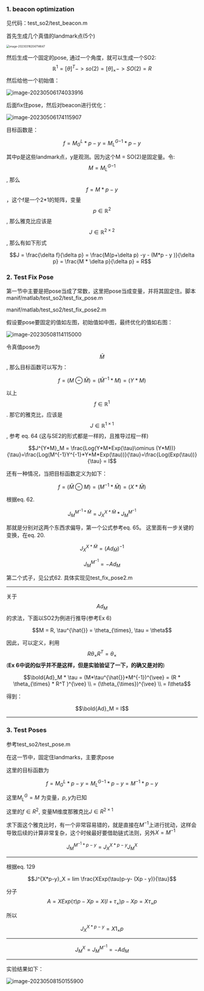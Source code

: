 ### 1. beacon optimization

见代码：test_so2/test_beacon.m

首先生成几个真值的landmark点(5个)

<img src="/home/junwangcas/Documents/working/typora_imgs/2023/se2_test/image-20230316204714647.png" alt="image-20230316204714647" style="zoom: 50%;" />

然后生成一个固定的pose, 通过一个角度，就可以生成一个SO2:  
$$
\mathbb{R}^1 = [\theta]^T -> so(2)=[\theta]_{\times}-> SO(2)= R
$$
然后给他一个初始值：

![image-20230506174033916](/home/junwangcas/Documents/working/typora_imgs/2023/so2_test/image-20230506174033916.png)

后面fix住pose，然后对beacon进行优化：

![image-20230506174115907](/home/junwangcas/Documents/working/typora_imgs/2023/so2_test/image-20230506174115907.png)

目标函数是：

$$f = M_G^L*p - y = {M_L^G}^{-1}*p - y$$

其中p是这些landmark点，y是观测。因为这个M = SO(2)是固定量。令: $$M = {M_L^G}^{-1}$$, 那么$$f = M * p - y$$，这个f是一个2*1的矩阵，变量$$p\in \mathbb{R}^2$$, 那么雅克比应该是$$J \in \mathbb{R}^{2\times 2}$$, 那么有如下形式

$$J = \frac{\delta f}{\delta p} = \frac{M(p+\delta p) -y - (M*p - y )}{\delta p} = \frac{M * \delta p}{\delta p} = R$$



### 2. Test Fix Pose

第一节中主要是把pose当成了常数，这里把pose当成变量，并将其固定住。脚本manif/matlab/test_so2/test_fix_pose.m

manif/matlab/test_so2/test_fix_pose2.m

假设要pose要固定的值如左图，初始值如中图，最终优化的值如右图：

![image-20230508114115000](/home/junwangcas/Documents/working/typora_imgs/2023/so2_test/image-20230508114115000.png)



令真值pose为$$\bar{M}$$, 那么目标函数可以写为：

$$f = ( M \ominus \bar{M}) = (\bar{M}^{-1}*M) = (Y * M)$$

以上$$f\in \mathbb{R}^{1}$$.  那它的雅克比，应该是$$J\in \mathbb{R}^{1\times 1}$$, 参考 eq. 64 (这与SE2的形式都是一样的，且推导过程一样)

$$J^{Y*M}_M = \frac{Log(Y*M*Exp(\tau)\ominus (Y*M))}{\tau}=\frac{Log(M^{-1}Y^{-1}*Y*M*Exp(\tau))}{\tau}=\frac{Log(Exp(\tau))}{\tau} = I$$

还有一种情况，当把目标函数定义为如下：

$$f = (\bar{M}\ominus M) = (M^{-1}*\bar{M}) = (X * \bar{M})$$

根据eq. 62.

$$J_M^{M^{-1} * \bar{M}} = J_{X}^{X*\bar{M}} * J_M^{M^{-1}}$$

那就是分别对这两个东西求偏导，第一个公式参考eq. 65。 这里面有一步关键的变换，在eq. 20. 

$$J_{X}^{X*\bar{M}} = (Ad_\bar{M})^{-1}$$

$$J_M^{M^{-1}} = -Ad_M$$

第二个式子，见公式62. 具体实现见test_fix_pose2.m

---

关于$$Ad_M$$的求法，下面以SO2为例进行推导(参考Ex 6)

$$M = R, \tau^{\hat{}} = \theta_{\times}, \tau =  \theta$$

因此，可以定义，利用$$R\theta_{\times}R^T = \theta_\times$$  (**Ex 6中说的似乎并不是这样，但是实验验证了一下，的确又是对的**)

$$\bold{Ad}_M * \tau = (M*\tau^{\hat{}}*M^{-1})^{\vee} = (R * \theta_{\times} *  R^T )^{\vee} \\ = (\theta_{\times})^{\vee} \\ = I\theta$$

得到：

$$\bold{Ad}_M = I$$

---

### 3. Test Poses

参考test_so2/test_pose.m

在这一节中，固定住landmarks，主要求pose

这里的目标函数为

$$f = M_G^L*p - y = {M_L^G}^{-1}*p - y = M^{-1}*p - y$$

这里${M_L^G} = M$ 为变量，$p , y$为已知

这里的$f \in R^{2}$, 变量M维度那雅克比$J\in R^{2\times 1}$

求下面这个雅克比时，有一个非常容易错的，就是直接在$M^{-1}$上进行扰动，这样会导致后续的计算非常复杂，这个时候最好要借助链式法则，另外$X = M^{-1}$

$$J^{M^{-1}*p - y}_M = J^{X*p-y}_XJ^{X}_M$$

---

根据eq. 129

$$J^{X*p-y}_X = lim \frac{XExp(\tau)p-y- (Xp - y)}{\tau}$$

分子$$A = XExp(\tau)p - Xp = X(I + \tau_\times)p - Xp = X\tau_\times p$$

所以

$$J^{X*p-y}_X = X1_\times p$$

---

$$J^{X}_M = J^{M^{-1}}_M = -Ad_M$$

---

实验结果如下：

![image-20230508150155900](/home/junwangcas/Documents/working/typora_imgs/2023/so2_test/image-20230508150155900.png)

